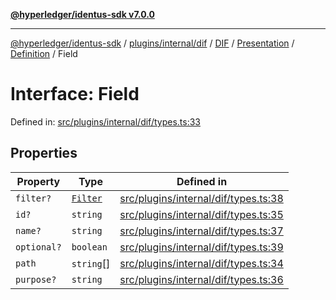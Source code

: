 [**@hyperledger/identus-sdk v7.0.0**](../../../../../../../../../../README.md)

***

[@hyperledger/identus-sdk](../../../../../../../../../../README.md) / [plugins/internal/dif](../../../../../../../README.md) / [DIF](../../../../../README.md) / [Presentation](../../../README.md) / [Definition](../README.md) / Field

# Interface: Field

Defined in: [src/plugins/internal/dif/types.ts:33](https://github.com/hyperledger/identus-edge-agent-sdk-ts/blob/96423ee84b124a31ce63036d9d623d1cb73a13c2/src/plugins/internal/dif/types.ts#L33)

## Properties

| Property | Type | Defined in |
| ------ | ------ | ------ |
| <a id="filter"></a> `filter?` | [`Filter`](../namespaces/Field/interfaces/Filter.md) | [src/plugins/internal/dif/types.ts:38](https://github.com/hyperledger/identus-edge-agent-sdk-ts/blob/96423ee84b124a31ce63036d9d623d1cb73a13c2/src/plugins/internal/dif/types.ts#L38) |
| <a id="id"></a> `id?` | `string` | [src/plugins/internal/dif/types.ts:35](https://github.com/hyperledger/identus-edge-agent-sdk-ts/blob/96423ee84b124a31ce63036d9d623d1cb73a13c2/src/plugins/internal/dif/types.ts#L35) |
| <a id="name"></a> `name?` | `string` | [src/plugins/internal/dif/types.ts:37](https://github.com/hyperledger/identus-edge-agent-sdk-ts/blob/96423ee84b124a31ce63036d9d623d1cb73a13c2/src/plugins/internal/dif/types.ts#L37) |
| <a id="optional"></a> `optional?` | `boolean` | [src/plugins/internal/dif/types.ts:39](https://github.com/hyperledger/identus-edge-agent-sdk-ts/blob/96423ee84b124a31ce63036d9d623d1cb73a13c2/src/plugins/internal/dif/types.ts#L39) |
| <a id="path"></a> `path` | `string`[] | [src/plugins/internal/dif/types.ts:34](https://github.com/hyperledger/identus-edge-agent-sdk-ts/blob/96423ee84b124a31ce63036d9d623d1cb73a13c2/src/plugins/internal/dif/types.ts#L34) |
| <a id="purpose"></a> `purpose?` | `string` | [src/plugins/internal/dif/types.ts:36](https://github.com/hyperledger/identus-edge-agent-sdk-ts/blob/96423ee84b124a31ce63036d9d623d1cb73a13c2/src/plugins/internal/dif/types.ts#L36) |
